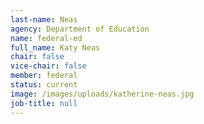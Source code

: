 ```yaml
---
last-name: Neas
agency: Department of Education
name: federal-ed
full_name: Katy Neas
chair: false
vice-chair: false
member: federal
status: current
image: /images/uploads/katherine-neas.jpg
job-title: null
---
```

